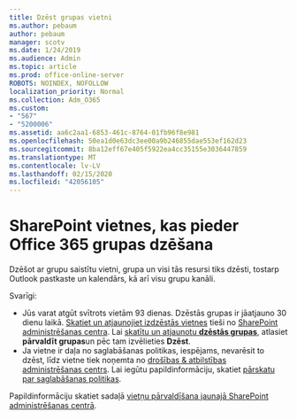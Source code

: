 ```yaml
---
title: Dzēst grupas vietni
ms.author: pebaum
author: pebaum
manager: scotv
ms.date: 1/24/2019
ms.audience: Admin
ms.topic: article
ms.prod: office-online-server
ROBOTS: NOINDEX, NOFOLLOW
localization_priority: Normal
ms.collection: Adm_O365
ms.custom:
- "567"
- "5200006"
ms.assetid: aa6c2aa1-6853-461c-8764-01fb96f8e981
ms.openlocfilehash: 50ea1d0e63dc3ee00a9b246855dae553ef162d23
ms.sourcegitcommit: 8ba12eff67e405f5922ea4cc35155e3036447859
ms.translationtype: MT
ms.contentlocale: lv-LV
ms.lasthandoff: 02/15/2020
ms.locfileid: "42056105"
---
```

# <a name="delete-a-sharepoint-site-that-belongs-to-an-office-365-group"></a>SharePoint vietnes, kas pieder Office 365 grupas dzēšana

Dzēšot ar grupu saistītu vietni, grupa un visi tās resursi tiks dzēsti, tostarp Outlook pastkaste un kalendārs, kā arī visu grupu kanāli.
  
Svarīgi:

- Jūs varat atgūt svītrots vietām 93 dienas. Dzēstās grupas ir jāatjauno 30 dienu laikā. [Skatiet un atjaunojiet izdzēstās vietnes](https://admin.microsoft.com/sharepoint?page=recyclebin&modern=true) tieši no [SharePoint administrēšanas centra](https://admin.microsoft.com/sharepoint?page=home&modern=true). Lai [skatītu un atjaunotu **dzēstās grupas**](https://outlook.office.com/people/group/deleted), atlasiet **pārvaldīt grupas**un pēc tam izvēlieties **Dzēst**.
- Ja vietne ir daļa no saglabāšanas politikas, iespējams, nevarēsit to dzēst, līdz vietne tiek noņemta no [drošības & atbilstības administrēšanas centrs](https://protection.office.com/?rfr=AdminCenter#/retention). Lai iegūtu papildinformāciju, skatiet [pārskatu par saglabāšanas politikas](https://docs.microsoft.com/office365/securitycompliance/retention-policies#content-in-onedrive-accounts-and-sharepoint-sites).
  
Papildinformāciju skatiet sadaļā [vietņu pārvaldīšana jaunajā SharePoint administrēšanas centrā](https://docs.microsoft.com/sharepoint/manage-sites-in-new-admin-center).
